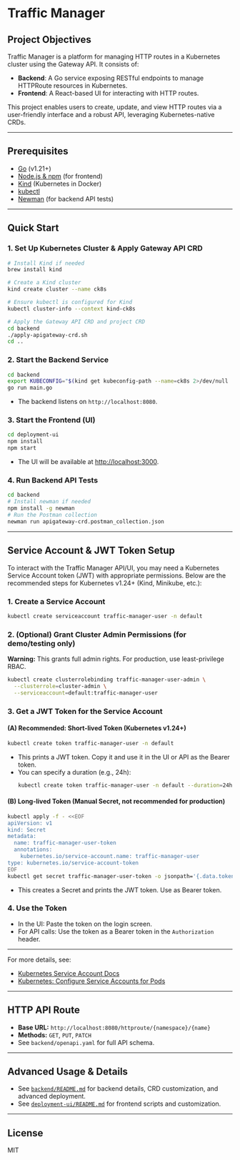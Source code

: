 # Traffic Manager

## Project Objectives

Traffic Manager is a platform for managing HTTP routes in a Kubernetes cluster using the Gateway API. It consists of:
- **Backend**: A Go service exposing RESTful endpoints to manage HTTPRoute resources in Kubernetes.
- **Frontend**: A React-based UI for interacting with HTTP routes.

This project enables users to create, update, and view HTTP routes via a user-friendly interface and a robust API, leveraging Kubernetes-native CRDs.

---

## Prerequisites

- [Go](https://golang.org/) (v1.21+)
- [Node.js & npm](https://nodejs.org/) (for frontend)
- [Kind](https://kind.sigs.k8s.io/) (Kubernetes in Docker)
- [kubectl](https://kubernetes.io/docs/tasks/tools/)
- [Newman](https://www.npmjs.com/package/newman) (for backend API tests)

---

## Quick Start

### 1. Set Up Kubernetes Cluster & Apply Gateway API CRD

```sh
# Install Kind if needed
brew install kind

# Create a Kind cluster
kind create cluster --name ck8s

# Ensure kubectl is configured for Kind
kubectl cluster-info --context kind-ck8s

# Apply the Gateway API CRD and project CRD
cd backend
./apply-apigateway-crd.sh
cd ..
```

### 2. Start the Backend Service

```sh
cd backend
export KUBECONFIG="$(kind get kubeconfig-path --name=ck8s 2>/dev/null || kind get kubeconfig --name=ck8s)"
go run main.go
```
- The backend listens on `http://localhost:8080`.

### 3. Start the Frontend (UI)

```sh
cd deployment-ui
npm install
npm start
```
- The UI will be available at [http://localhost:3000](http://localhost:3000).

### 4. Run Backend API Tests

```sh
cd backend
# Install newman if needed
npm install -g newman
# Run the Postman collection
newman run apigateway-crd.postman_collection.json
```

---

## Service Account & JWT Token Setup

To interact with the Traffic Manager API/UI, you may need a Kubernetes Service Account token (JWT) with appropriate permissions. Below are the recommended steps for Kubernetes v1.24+ (Kind, Minikube, etc.):

### 1. Create a Service Account

```sh
kubectl create serviceaccount traffic-manager-user -n default
```

### 2. (Optional) Grant Cluster Admin Permissions (for demo/testing only)
**Warning:** This grants full admin rights. For production, use least-privilege RBAC.
```sh
kubectl create clusterrolebinding traffic-manager-user-admin \
  --clusterrole=cluster-admin \
  --serviceaccount=default:traffic-manager-user
```

### 3. Get a JWT Token for the Service Account

#### (A) Recommended: Short-lived Token (Kubernetes v1.24+)
```sh
kubectl create token traffic-manager-user -n default
```
- This prints a JWT token. Copy it and use it in the UI or API as the Bearer token.
- You can specify a duration (e.g., 24h):
  ```sh
  kubectl create token traffic-manager-user -n default --duration=24h
  ```

#### (B) Long-lived Token (Manual Secret, not recommended for production)
```sh
kubectl apply -f - <<EOF
apiVersion: v1
kind: Secret
metadata:
  name: traffic-manager-user-token
  annotations:
    kubernetes.io/service-account.name: traffic-manager-user
type: kubernetes.io/service-account-token
EOF
kubectl get secret traffic-manager-user-token -o jsonpath='{.data.token}' | base64 --decode
```
- This creates a Secret and prints the JWT token. Use as Bearer token.

### 4. Use the Token
- In the UI: Paste the token on the login screen.
- For API calls: Use the token as a Bearer token in the `Authorization` header.

---

For more details, see:
- [Kubernetes Service Account Docs](https://kubernetes.io/docs/reference/access-authn-authz/service-accounts-admin/)
- [Kubernetes: Configure Service Accounts for Pods](https://kubernetes.io/docs/tasks/configure-pod-container/configure-service-account/)

---

## HTTP API Route

- **Base URL:** `http://localhost:8080/httproute/{namespace}/{name}`
- **Methods:** `GET`, `PUT`, `PATCH`
- See `backend/openapi.yaml` for full API schema.

---

## Advanced Usage & Details

- See [`backend/README.md`](backend/README.md) for backend details, CRD customization, and advanced deployment.
- See [`deployment-ui/README.md`](deployment-ui/README.md) for frontend scripts and customization.

---

## License

MIT 